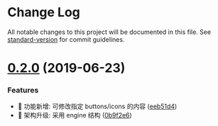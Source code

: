 # Change Log

All notable changes to this project will be documented in this file. See [standard-version](https://github.com/conventional-changelog/standard-version) for commit guidelines.

# [0.2.0](https://github.com/one-gourd/ide-header-bar/compare/v0.1.3...v0.2.0) (2019-06-23)


### Features

* 🎸 功能新增: 可修改指定 buttons/icons 的内容 ([eeb51d4](https://github.com/one-gourd/ide-header-bar/commit/eeb51d4))
* 🎸 架构升级: 采用 engine 结构 ([0b9f2e6](https://github.com/one-gourd/ide-header-bar/commit/0b9f2e6))
